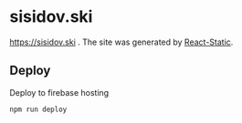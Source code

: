 # sisidov.ski

https://sisidov.ski . The site was generated by [React-Static](https://github.com/nozzle/react-static).

## Deploy

Deploy to firebase hosting

```
npm run deploy
```
